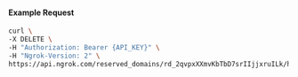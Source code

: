<!-- Code generated for API Clients. DO NOT EDIT. -->

#### Example Request

```bash
curl \
-X DELETE \
-H "Authorization: Bearer {API_KEY}" \
-H "Ngrok-Version: 2" \
https://api.ngrok.com/reserved_domains/rd_2qvpxXXmvKbTbD7srIIjjxruILk/https_endpoint_configuration
```
